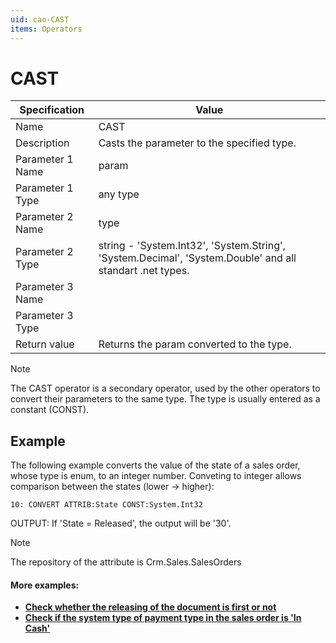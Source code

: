 ```yaml
---
uid: cao-CAST
items: Operators
---
```


# CAST 

| Specification | Value |
| ---- | ----- |
| Name | CAST |
| Description | Casts the parameter to the specified type. |
| Parameter 1 Name | 	param |
| Parameter 1 Type | 	any type |
| Parameter 2 Name | 	type |
| Parameter 2 Type | string - 'System.Int32', 'System.String', 'System.Decimal', 'System.Double' and all standart .net types. |
| Parameter 3 Name |
| Parameter 3 Type |
| Return value | Returns the param converted to the type. |

> [!NOTE]
> 
> The CAST operator is a secondary operator, used by the other operators to convert their parameters to the same type. The type is usually entered as a constant (CONST).

## Example

The following example converts the value of the state of a sales order, whose type is enum, to an integer number. Conveting to integer allows comparison between the states (lower -> higher):
```
10: CONVERT ATTRIB:State CONST:System.Int32      
```
OUTPUT: If 'State = Released', the output will be '30'.

> [!NOTE] 
> 
> The repository of the attribute is Crm.Sales.SalesOrders

#### More examples:
- **[Check whether the releasing of the document is first or not](https://docs.erp.net/tech/advanced/calculated-attributes/examples/check-for-first-releasing.html)**
- **[Check if the system type of payment type in the sales order is 'In Cash'](https://docs.erp.net/tech/advanced/calculated-attributes/examples/check-if-system-type-is-in-cash.html)**

